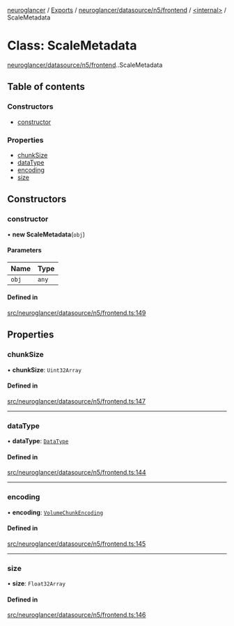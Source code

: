 [neuroglancer](../README.md) / [Exports](../modules.md) / [neuroglancer/datasource/n5/frontend](../modules/neuroglancer_datasource_n5_frontend.md) / [<internal\>](../modules/neuroglancer_datasource_n5_frontend._internal_.md) / ScaleMetadata

# Class: ScaleMetadata

[neuroglancer/datasource/n5/frontend](../modules/neuroglancer_datasource_n5_frontend.md).[<internal>](../modules/neuroglancer_datasource_n5_frontend._internal_.md).ScaleMetadata

## Table of contents

### Constructors

- [constructor](neuroglancer_datasource_n5_frontend._internal_.ScaleMetadata.md#constructor)

### Properties

- [chunkSize](neuroglancer_datasource_n5_frontend._internal_.ScaleMetadata.md#chunksize)
- [dataType](neuroglancer_datasource_n5_frontend._internal_.ScaleMetadata.md#datatype)
- [encoding](neuroglancer_datasource_n5_frontend._internal_.ScaleMetadata.md#encoding)
- [size](neuroglancer_datasource_n5_frontend._internal_.ScaleMetadata.md#size)

## Constructors

### constructor

• **new ScaleMetadata**(`obj`)

#### Parameters

| Name | Type |
| :------ | :------ |
| `obj` | `any` |

#### Defined in

[src/neuroglancer/datasource/n5/frontend.ts:149](https://github.com/ActiveBrainAtlas2/neuroglancer/blob/91617476/src/neuroglancer/datasource/n5/frontend.ts#L149)

## Properties

### chunkSize

• **chunkSize**: `Uint32Array`

#### Defined in

[src/neuroglancer/datasource/n5/frontend.ts:147](https://github.com/ActiveBrainAtlas2/neuroglancer/blob/91617476/src/neuroglancer/datasource/n5/frontend.ts#L147)

___

### dataType

• **dataType**: [`DataType`](../enums/neuroglancer_util_data_type.DataType.md)

#### Defined in

[src/neuroglancer/datasource/n5/frontend.ts:144](https://github.com/ActiveBrainAtlas2/neuroglancer/blob/91617476/src/neuroglancer/datasource/n5/frontend.ts#L144)

___

### encoding

• **encoding**: [`VolumeChunkEncoding`](../enums/neuroglancer_datasource_n5_base.VolumeChunkEncoding.md)

#### Defined in

[src/neuroglancer/datasource/n5/frontend.ts:145](https://github.com/ActiveBrainAtlas2/neuroglancer/blob/91617476/src/neuroglancer/datasource/n5/frontend.ts#L145)

___

### size

• **size**: `Float32Array`

#### Defined in

[src/neuroglancer/datasource/n5/frontend.ts:146](https://github.com/ActiveBrainAtlas2/neuroglancer/blob/91617476/src/neuroglancer/datasource/n5/frontend.ts#L146)
